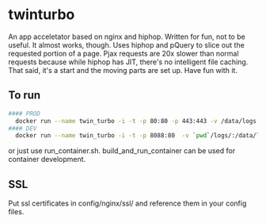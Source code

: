 # twinturbo

An app acceletator based on nginx and hiphop.  Written for fun, not to be useful.  It almost works, though.  Uses hiphop and pQuery to slice out the requested portion of a page.  Pjax requests are 20x slower than normal requests because while hiphop has JIT, there's no intelligent file caching. That said, it's a start and the moving parts are set up.  Have fun with it.

## To run
```bash
#### PROD
  docker run --name twin_turbo -i -t -p 80:80 -p 443:443 -v /data/logs:/data/logs:rw -v /data/containers/twin_turbo/config/:/data/config/:rw $pwd
#### DEV
  docker run --name twin_turbo -i -t -p 8088:80  -v `pwd`/logs/:/data/logs/:rw -v `pwd`/config/:/data/config/:rw $pwd
```
or just use run_container.sh.  build_and_run_container can be used for container development.


## SSL

Put ssl certificates in config/nginx/ssl/ and reference them in your config files.

